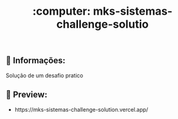 <h1 align="Center">
  :computer: mks-sistemas-challenge-solutio

</h1><br>

## :bell: Informações:

Solução de um desafio pratico

## :bell: Preview:

<ul>
  <li>https://mks-sistemas-challenge-solution.vercel.app/</li>
</ul>

##

